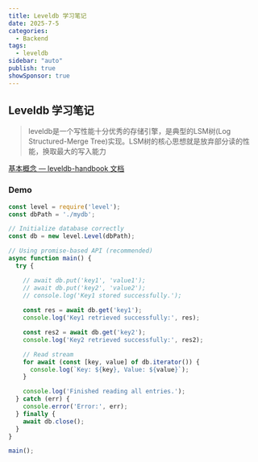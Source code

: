 ```yaml
---
title: Leveldb 学习笔记
date: 2025-7-5
categories:
  - Backend
tags:
  - leveldb
sidebar: "auto"
publish: true
showSponsor: true
---
```


## Leveldb 学习笔记

> leveldb是一个写性能十分优秀的存储引擎，是典型的LSM树(Log Structured-Merge Tree)实现。LSM树的核心思想就是放弃部分读的性能，换取最大的写入能力

[基本概念 — leveldb-handbook 文档](https://leveldb-handbook.readthedocs.io/zh/latest/basic.html)

### Demo

```js
const level = require('level');
const dbPath = './mydb';

// Initialize database correctly
const db = new level.Level(dbPath);

// Using promise-based API (recommended)
async function main() {
  try {

    // await db.put('key1', 'value1');
    // await db.put('key2', 'value2');
    // console.log('Key1 stored successfully.');
    
    const res = await db.get('key1');
    console.log('Key1 retrieved successfully:', res);

    const res2 = await db.get('key2');
    console.log('Key2 retrieved successfully:', res2);

    // Read stream
    for await (const [key, value] of db.iterator()) {
      console.log(`Key: ${key}, Value: ${value}`);
    }

    console.log('Finished reading all entries.');
  } catch (err) {
    console.error('Error:', err);
  } finally {
    await db.close();
  }
}

main();
```